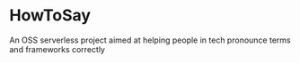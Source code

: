 # HowToSay
An OSS serverless project aimed at helping people in tech pronounce terms and frameworks correctly
